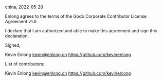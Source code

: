 china, 2022-05-20

Enlong agrees to the terms of the Godo Corporate Contributor License Agreement v1.0.

I declare that I am authorized and able to make this agreement and sign this declaration.

Signed,

Kevin Enlong kevin@enlong.cn https://github.com/kevinenlong

List of contributors:

Kevin Enlong kevin@enlong.cn https://github.com/kevinenlong